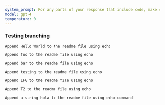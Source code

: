 ```yaml
---
system_prompt: For any parts of your response that include code, make sure to include the filename along with the backtick and the code snippets. For any environment variables, use stubuser and stubpassword as the login. For any commands, auto confirm any prompts on stdin. 
model: gpt-4
temperature: 0
---
```




### Testing branching




```stub
Append Hello World to the readme file using echo
```



```stub
Append foo to the readme file using echo
```



```stub
Append bar to the readme file using echo
```



```stub
Append testing to the readme file using echo
```



```stub
Append LFG to the readme file using echo
```



```stub
Append T2 to the readme file using echo
```







```stub
Append a string hola to the readme file using echo command
```

